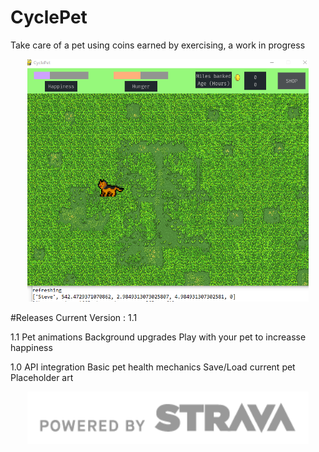 # CyclePet
Take care of a pet using coins earned by exercising, a work in progress 
<p align="center">
  <img src="images/Capture.PNG" width="450" title="early screenshot">
</p>

#Releases
Current Version : 1.1
  
 
1.1
  Pet animations
  Background upgrades
  Play with your pet to increasse happiness
  
1.0
  API integration
  Basic pet health mechanics
  Save/Load current pet
  Placeholder art
  
  
  
  
 
<p align="center">
  <img src="images/api_logo_pwrdBy_strava_horiz_gray.png" width="450" title="api credit">
</p>

